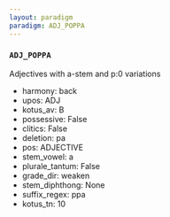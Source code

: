 ```yaml
---
layout: paradigm
paradigm: ADJ_POPPA
---
```

### ` ADJ_POPPA `

Adjectives with a-stem and p:0 variations 
* harmony: back
* upos: ADJ
* kotus_av: B
* possessive: False
* clitics: False
* deletion: pa
* pos: ADJECTIVE
* stem_vowel: a
* plurale_tantum: False
* grade_dir: weaken
* stem_diphthong: None
* suffix_regex: ppa
* kotus_tn: 10
